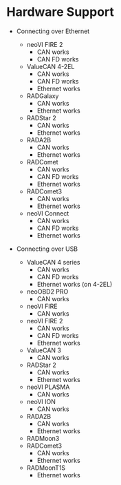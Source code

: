 # Hardware Support

- Connecting over Ethernet
	- neoVI FIRE 2
		- CAN works
		- CAN FD works
	- ValueCAN 4-2EL
		- CAN works
		- CAN FD works
		- Ethernet works
	- RADGalaxy
		- CAN works
		- Ethernet works
	- RADStar 2
		- CAN works
		- Ethernet works
	- RADA2B
		- CAN works
		- Ethernet works
	- RADComet
		- CAN works
		- CAN FD works
		- Ethernet works
	- RADComet3
		- CAN works
		- Ethernet works
	- neoVI Connect
		- CAN works
		- CAN FD works
		- Ethernet works

- Connecting over USB
	- ValueCAN 4 series
		- CAN works
		- CAN FD works
		- Ethernet works (on 4-2EL)
	- neoOBD2 PRO
		- CAN works
	- neoVI FIRE
		- CAN works
	- neoVI FIRE 2
		- CAN works
		- CAN FD works
		- Ethernet works
	- ValueCAN 3
		- CAN works
	- RADStar 2
		- CAN works
		- Ethernet works
	- neoVI PLASMA
		- CAN works
	- neoVI ION
		- CAN works
	- RADA2B
		- CAN works
		- Ethernet works
	- RADMoon3
	- RADComet3
		- CAN works
		- Ethernet works
	- RADMoonT1S
		- Ethernet works
